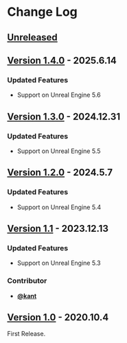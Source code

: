 <!-- markdownlint-disable MD024 -->

# Change Log

## [Unreleased](https://github.com/nutti/UE4-BlueprintToRSTDoc/compare/v1.4.0...main)

<!-- markdownlint-disable-next-line MD013 -->
## [Version 1.4.0](https://github.com/nutti/UE4-BlueprintToRSTDoc/compare/v1.3.0...v1.4.0) - 2025.6.14

### Updated Features

* Support on Unreal Engine 5.6

<!-- markdownlint-disable-next-line MD013 -->
## [Version 1.3.0](https://github.com/nutti/UE4-BlueprintToRSTDoc/compare/v1.2.0...v1.3.0) - 2024.12.31

### Updated Features

* Support on Unreal Engine 5.5

<!-- markdownlint-disable-next-line MD013 -->
## [Version 1.2.0](https://github.com/nutti/UE4-BlueprintToRSTDoc/compare/v1.1...v1.2.0) - 2024.5.7

### Updated Features

* Support on Unreal Engine 5.4

<!-- markdownlint-disable-next-line MD013 -->
## [Version 1.1](https://github.com/nutti/UE4-BlueprintToRSTDoc/compare/v1.0...v1.1) - 2023.12.13

### Updated Features

* Support on Unreal Engine 5.3

### Contributor

* [**@kant**](https://github.com/kant)

<!-- markdownlint-disable-next-line MD013 -->
## [Version 1.0](https://github.com/nutti/UE4-BlueprintToRSTDoc/compare/2f03fa3ea3ae692582b6cd976aee2ec35c1c8719...v1.0) - 2020.10.4

First Release.
